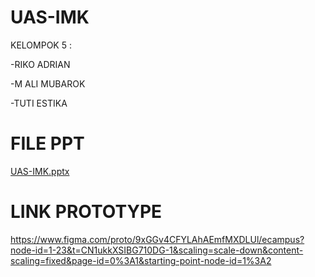 # UAS-IMK

KELOMPOK 5 :

-RIKO ADRIAN 

-M ALI MUBAROK

-TUTI ESTIKA

# FILE PPT

[UAS-IMK.pptx](https://github.com/user-attachments/files/16073111/UAS-IMK.pptx)

# LINK PROTOTYPE

https://www.figma.com/proto/9xGGv4CFYLAhAEmfMXDLUl/ecampus?node-id=1-23&t=CN1ukkXSIBG710DG-1&scaling=scale-down&content-scaling=fixed&page-id=0%3A1&starting-point-node-id=1%3A2
